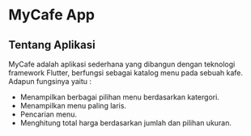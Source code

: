 # MyCafe App

## Tentang Aplikasi

MyCafe adalah aplikasi sederhana yang dibangun dengan teknologi framework Flutter, berfungsi sebagai katalog menu pada sebuah kafe. Adapun fungsinya yaitu :

- Menampilkan berbagai pilihan menu berdasarkan katergori.
- Menampilkan menu paling laris.
- Pencarian menu.
- Menghitung total harga berdasarkan jumlah dan pilihan ukuran.
